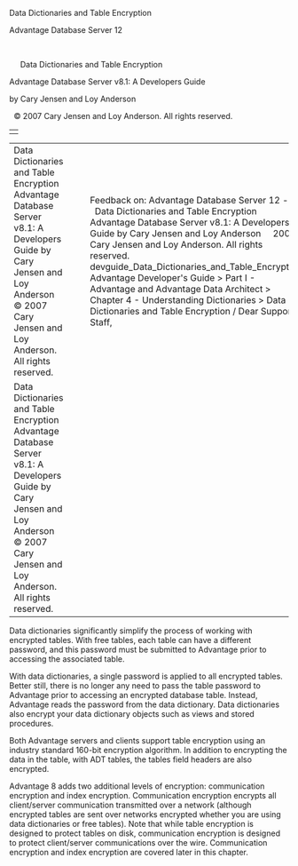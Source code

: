 Data Dictionaries and Table Encryption




Advantage Database Server 12  

 

     Data Dictionaries and Table Encryption

Advantage Database Server v8.1: A Developers Guide

by Cary Jensen and Loy Anderson

  © 2007 Cary Jensen and Loy Anderson. All rights reserved.

|  |
| --- |
|  |

|  |  |  |  |  |
| --- | --- | --- | --- | --- |
| Data Dictionaries and Table Encryption  Advantage Database Server v8.1: A Developers Guide  by Cary Jensen and Loy Anderson    © 2007 Cary Jensen and Loy Anderson. All rights reserved. |  |  | Feedback on: Advantage Database Server 12 -       Data Dictionaries and Table Encryption Advantage Database Server v8.1: A Developers Guide by Cary Jensen and Loy Anderson     2007 Cary Jensen and Loy Anderson. All rights reserved. devguide\_Data\_Dictionaries\_and\_Table\_Encryption Advantage Developer's Guide > Part I - Advantage and Advantage Data Architect > Chapter 4 - Understanding Dictionaries > Data Dictionaries and Table Encryption / Dear Support Staff, |  |
| Data Dictionaries and Table Encryption  Advantage Database Server v8.1: A Developers Guide  by Cary Jensen and Loy Anderson    © 2007 Cary Jensen and Loy Anderson. All rights reserved. |  |  |  |  |

Data dictionaries significantly simplify the process of working with encrypted tables. With free tables, each table can have a different password, and this password must be submitted to Advantage prior to accessing the associated table.

With data dictionaries, a single password is applied to all encrypted tables. Better still, there is no longer any need to pass the table password to Advantage prior to accessing an encrypted database table. Instead, Advantage reads the password from the data dictionary. Data dictionaries also encrypt your data dictionary objects such as views and stored procedures.

Both Advantage servers and clients support table encryption using an industry standard 160-bit encryption algorithm. In addition to encrypting the data in the table, with ADT tables, the tables field headers are also encrypted.

Advantage 8 adds two additional levels of encryption: communication encryption and index encryption. Communication encryption encrypts all client/server communication transmitted over a network (although encrypted tables are sent over networks encrypted whether you are using data dictionaries or free tables). Note that while table encryption is designed to protect tables on disk, communication encryption is designed to protect client/server communications over the wire. Communication encryption and index encryption are covered later in this chapter.